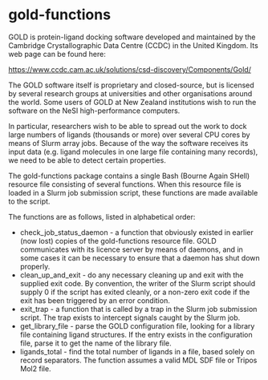 # gold-functions

GOLD is protein-ligand docking software developed and maintained by
the Cambridge Crystallographic Data Centre (CCDC) in the United
Kingdom. Its web page can be found here:

https://www.ccdc.cam.ac.uk/solutions/csd-discovery/Components/Gold/

The GOLD software itself is proprietary and closed-source, but is
licensed by several research groups at universities and other
organisations around the world. Some users of GOLD at New Zealand
institutions wish to run the software on the NeSI high-performance
computers.

In particular, researchers wish to be able to spread out the work
to dock large numbers of ligands (thousands or more) over several
CPU cores by means of Slurm array jobs. Because of the way the
software receives its input data (e.g. ligand molecules in one
large file containing many records), we need to be able to detect
certain properties.

The gold-functions package contains a single Bash (Bourne Again
SHell) resource file consisting of several functions. When this
resource file is loaded in a Slurm job submission script, these
functions are made available to the script.

The functions are as follows, listed in alphabetical order:

* check_job_status_daemon - a function that obviously existed in
  earlier (now lost) copies of the gold-functions resource file.
  GOLD communicates with its licence server by means of daemons,
  and in some cases it can be necessary to ensure that a daemon
  has shut down properly.
* clean_up_and_exit - do any necessary cleaning up and exit with
  the supplied exit code. By convention, the writer of the Slurm
  script should supply 0 if the script has exited cleanly, or a
  non-zero exit code if the exit has been triggered by an error
  condition.
* exit_trap - a function that is called by a trap in the Slurm job
  submission script. The trap exists to intercept signals caught
  by the Slurm job.
* get_library_file - parse the GOLD configuration file, looking for
  a library file containing ligand structures. If the entry exists
  in the configuration file, parse it to get the name of the
  library file.
* ligands_total - find the total number of ligands in a file, based
  solely on record separators. The function assumes a valid MDL
  SDF file or Tripos Mol2 file. 
